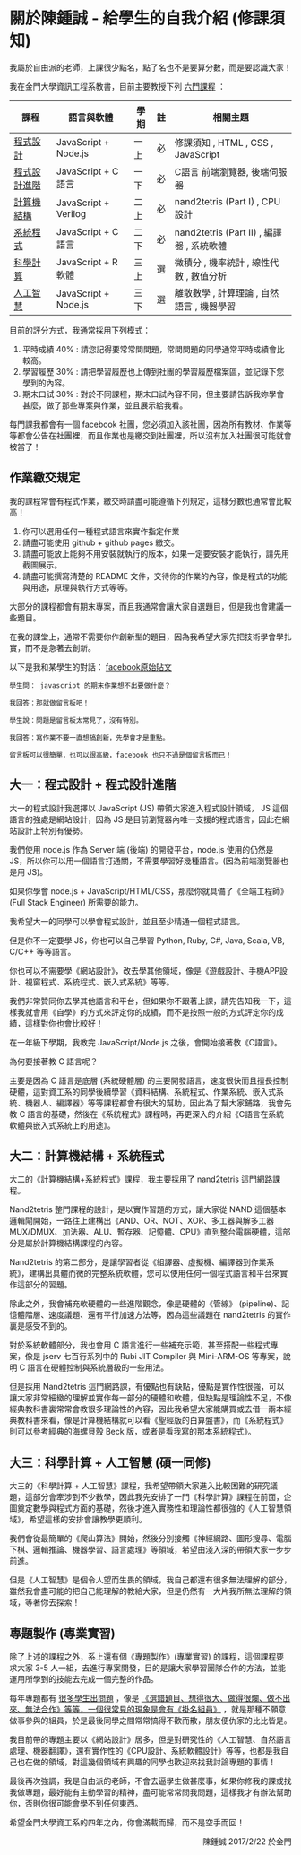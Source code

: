 # 關於陳鍾誠 - 給學生的自我介紹 (修課須知)

我屬於自由派的老師，上課很少點名，點了名也不是要算分數，而是要認識大家！

我在金門大學資訊工程系教書，目前主要教授下列 [六門課程](http://www.slideshare.net/ccckmit/javascript-c) ：

課程             | 語言與軟體           | 學期 | 註 | 相關主題
-----------------|----------------------|------|----|-----------
[程式設計](js1.md) |JavaScript + Node.js  | 一上 | 必 | 修課須知 , HTML , CSS , JavaScript
[程式設計進階](js1.md) | JavaScript + C 語言  | 一下 | 必 | C語言 前端瀏覽器, 後端伺服器
[計算機結構](../nand2tetris/) | JavaScript + Verilog | 二上 | 必 | nand2tetris (Part I) , CPU設計
[系統程式](../nand2tetris/) | JavaScript + C 語言  | 二下 | 必 | nand2tetris (Part II) , 編譯器 , 系統軟體
[科學計算](sc1.md) | JavaScript + R 軟體  | 三上 | 選 | 微積分 , 機率統計 , 線性代數 , 數值分析
[人工智慧](../ai/) | JavaScript + Node.js | 三下 | 選 | 離散數學 , 計算理論 , 自然語言 , 機器學習

目前的評分方式，我通常採用下列模式：

1. 平時成績 40% : 請您記得要常常問問題，常問問題的同學通常平時成績會比較高。
2. 學習履歷 30% : 請把學習履歷也上傳到社團的學習履歷檔案區，並記錄下您學到的內容。
3. 期末口試 30% : 對於不同課程，期末口試內容不同，但主要請告訴我妳學會甚麼，做了那些專案與作業，並且展示給我看。

每門課我都會有一個 facebook 社團，您必須加入該社團，因為所有教材、作業等等都會公告在社團裡，而且作業也是繳交到社團裡，所以沒有加入社團很可能就會被當了！

## 作業繳交規定

我的課程常會有程式作業，繳交時請盡可能遵循下列規定，這樣分數也通常會比較高！

1. 你可以選用任何一種程式語言來實作指定作業
2. 請盡可能使用 github + github pages 繳交。
3. 請盡可能放上能夠不用安裝就執行的版本，如果一定要安裝才能執行，請先用截圖展示。
4. 請盡可能撰寫清楚的 README 文件，交待你的作業的內容，像是程式的功能與用途，原理與執行方式等等。

大部分的課程都會有期末專案，而且我通常會讓大家自選題目，但是我也會建議一些題目。

在我的課堂上，通常不需要你作創新型的題目，因為我希望大家先把技術學會學扎實，而不是急著去創新。

以下是我和某學生的對話： [facebook原始貼文](https://www.facebook.com/ccckmit/posts/10153643169361893)

```
學生問： javascript 的期末作業想不出要做什麼？

我回答：那就做留言板吧！

學生說：問題是留言板太常見了，沒有特別。

我回答：寫作業不要一直想搞創新，先學會才是重點。

留言板可以很簡單，也可以很高級，facebook 也只不過是個留言板而已！
```

## 大一：程式設計 + 程式設計進階

大一的程式設計我選擇以 JavaScript (JS) 帶領大家進入程式設計領域， JS 這個語言的強處是網站設計，因為 JS 是目前瀏覽器內唯一支援的程式語言，因此在網站設計上特別有優勢。

我們使用 node.js 作為 Server 端 (後端) 的開發平台，node.js 使用的仍然是 JS，所以你可以用一個語言打通關，不需要學習好幾種語言。(因為前端瀏覽器也是用 JS)。

如果你學會 node.js + JavaScript/HTML/CSS，那麼你就具備了《全端工程師》(Full Stack Engineer) 所需要的能力。

我希望大一的同學可以學會程式設計，並且至少精通一個程式語言。

但是你不一定要學 JS，你也可以自己學習 Python, Ruby, C#, Java, Scala, VB, C/C++ 等等語言。

你也可以不需要學《網站設計》，改去學其他領域，像是《遊戲設計、手機APP設計、視窗程式、系統程式、嵌入式系統》等等。

我們非常贊同你去學其他語言和平台，但如果你不跟著上課，請先告知我一下，這樣我就會用《自學》的方式來評定你的成績，而不是按照一般的方式評定你的成績，這樣對你也會比較好！

在一年級下學期，我教完 JavaScript/Node.js 之後，會開始接著教《C語言》。

為何要接著教 C 語言呢？

主要是因為 C 語言是底層 (系統硬體層) 的主要開發語言，速度很快而且擅長控制硬體，這對資工系的同學後續學習《資料結構、系統程式、作業系統、嵌入式系統、機器人、編譯器》等等課程都會有很大的幫助，因此為了幫大家鋪路，我會先教 C 語言的基礎，然後在《系統程式》課程時，再更深入的介紹《C語言在系統軟體與嵌入式系統上的用途》。

## 大二：計算機結構 + 系統程式

大二的《計算機結構+系統程式》課程，我主要採用了 nand2tetris 這門網路課程。

Nand2tetris 整門課程的設計，是以實作習題的方式，讓大家從 NAND 這個基本邏輯閘開始，一路往上建構出《AND、OR、NOT、XOR、多工器與解多工器 MUX/DMUX、加法器、ALU、暫存器、記憶體、CPU》直到整台電腦硬體，這部分是屬於計算機結構課程的內容。

Nand2tetris 的第二部分，是讓學習者從《組譯器、虛擬機、編譯器到作業系統》，建構出具體而微的完整系統軟體，您可以使用任何一個程式語言和平台來實作這部分的習題。

除此之外，我會補充軟硬體的一些進階觀念，像是硬體的《管線》 (pipeline)、記憶體階層、速度議題、還有平行加速方法等，因為這些議題在 nand2tetris 的實作裏是感受不到的。

對於系統軟體部分，我也會用 C 語言進行一些補充示範，甚至搭配一些程式專案，像是 jserv 七百行系列中的 Rubi JIT Compiler 與 Mini-ARM-OS 等專案，說明 C 語言在硬體控制與系統層級的一些用法。

但是採用 Nand2tetris 這門網路課，有優點也有缺點，優點是實作性很強，可以讓大家非常細緻的理解並實作每一部分的硬體和軟體，但缺點是理論性不足，不像經典教科書裏常常會教很多理論性的內容，因此我希望大家能購買或去借一兩本經典教科書來看，像是計算機結構就可以看《聖經版的白算盤書》，而《系統程式》則可以參考經典的海螺貝殼 Beck 版，或者是看我寫的那本系統程式》。

## 大三：科學計算 + 人工智慧 (碩一同修)

大三的《科學計算 + 人工智慧》課程，我希望帶領大家進入比較困難的研究議題，這部分會牽涉到不少數學，因此我先安排了一門《科學計算》課程在前面，企圖奠定數學與程式方面的基礎，然後才進入實務性和理論性都很強的《人工智慧領域》，希望這樣的安排會讓教學更順利。

我們會從最簡單的《爬山算法》開始，然後分別接觸《神經網路、圖形搜尋、電腦下棋、邏輯推論、機器學習、語言處理》等領域，希望由淺入深的帶領大家一步步前進。

但是《人工智慧》是個令人望而生畏的領域，我自己都還有很多無法理解的部分，雖然我會盡可能的把自己能理解的教給大家，但是仍然有一大片我所無法理解的領域，等著你去探索！

## 專題製作 (專業實習)

除了上述的課程之外，系上還有個《專題製作》(專業實習) 的課程，這個課程要求大家 3-5 人一組，去進行專案開發，目的是讓大家學習團隊合作的方法，並能運用所學到的技能去完成一個完整的作品。

每年專題都有 [很多學生出問題](http://www.slideshare.net/ccckmit/ss-67392673) ，像是 [《選錯題目、想得很大、做得很爛、做不出來、無法合作》等等，一個很常見的現象是會有《掛名組員》](http://www.slideshare.net/ccckmit/ss-67436152) ，就是那種不願意做事參與的組員，於是最後同學之間常常搞得不歡而散，朋友便仇家的比比皆是。

我目前帶的專題主要以《網站設計》居多，但是對研究性的《人工智慧、自然語言處理、機器翻譯》，還有實作性的《CPU設計、系統軟體設計》等等，也都是我自己也在做的領域，對這幾個領域有興趣的同學也歡迎來找我討論專題的事情！

最後再次強調，我是自由派的老師，不會去逼學生做甚麼事，如果你修我的課或找我做專題，最好能有主動學習的精神，盡可能常常問我問題，這樣我才有辦法幫助你，否則你很可能會學不到任何東西。

希望金門大學資工系的四年之內，你會滿載而歸，而不是空手而回！


<div style="text-align: right">陳鍾誠 2017/2/22 於金門</div>


